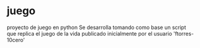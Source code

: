 # juego
 proyecto de juego en python
 Se desarrolla tomando como base un script que replica el juego de la vida
 publicado inicialmente por el usuario 'ftorres-10cero'
